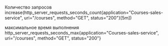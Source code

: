 Количество запросов
increase(http_server_requests_seconds_count{application="Courses-sales-service", uri="/courses", method="GET", status="200"}[5m])

максимальное время выполнения
http_server_requests_seconds_max{application="Courses-sales-service", uri="/courses", method="GET", status="200"}
